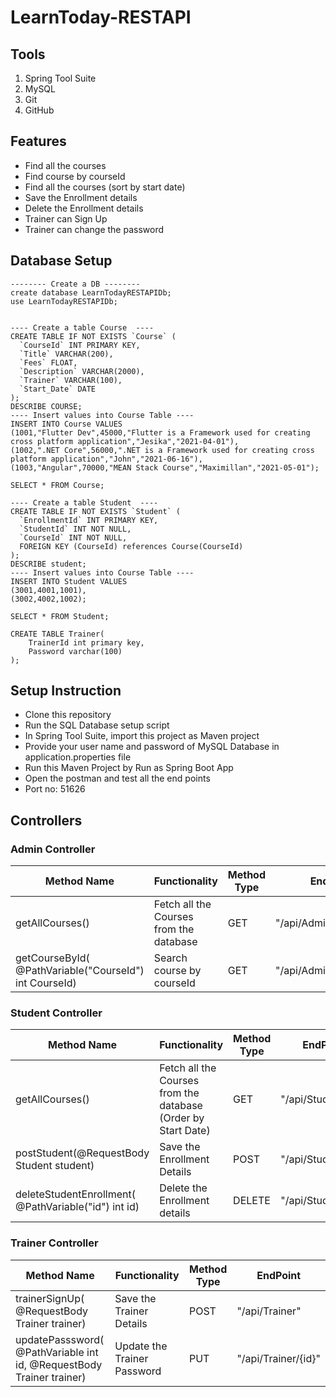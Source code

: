 LearnToday-RESTAPI
===


## Tools 
1. Spring Tool Suite
2. MySQL
3. Git 
4. GitHub

## Features
* Find all the courses
* Find course by courseId
* Find all the courses (sort by start date)
* Save the Enrollment details 
* Delete the Enrollment details
* Trainer can Sign Up
* Trainer can change the password


## Database Setup
```gherkin=
-------- Create a DB --------
create database LearnTodayRESTAPIDb;
use LearnTodayRESTAPIDb;


---- Create a table Course  ----
CREATE TABLE IF NOT EXISTS `Course` (
  `CourseId` INT PRIMARY KEY,
  `Title` VARCHAR(200),
  `Fees` FLOAT,
  `Description` VARCHAR(2000),
  `Trainer` VARCHAR(100),
  `Start_Date` DATE
);
DESCRIBE COURSE;
---- Insert values into Course Table ----
INSERT INTO Course VALUES
(1001,"Flutter Dev",45000,"Flutter is a Framework used for creating cross platform application","Jesika","2021-04-01"),
(1002,".NET Core",56000,".NET is a Framework used for creating cross platform application","John","2021-06-16"),
(1003,"Angular",70000,"MEAN Stack Course","Maximillan","2021-05-01");

SELECT * FROM Course;

---- Create a table Student  ----
CREATE TABLE IF NOT EXISTS `Student` (
  `EnrollmentId` INT PRIMARY KEY,
  `StudentId` INT NOT NULL,
  `CourseId` INT NOT NULL,
  FOREIGN KEY (CourseId) references Course(CourseId)
);
DESCRIBE student;
---- Insert values into Course Table ----
INSERT INTO Student VALUES 
(3001,4001,1001),
(3002,4002,1002);

SELECT * FROM Student;

CREATE TABLE Trainer(
	TrainerId int primary key,
    Password varchar(100)
);
```

## Setup Instruction
* Clone this repository
* Run the SQL Database setup script
* In Spring Tool Suite, import this project as Maven project
* Provide your user name and password of MySQL Database in application.properties file
* Run this Maven Project by Run as Spring Boot App
* Open the postman and test all the end points 
* Port no: 51626

## Controllers
### Admin Controller

| Method Name | Functionality | Method Type | EndPoint|
| -------- | -------- | -------- | -------- |
| getAllCourses() | Fetch all the Courses from the database     | GET     | "/api/Admin"|
| getCourseById( @PathVariable("CourseId") int CourseId) | Search course by courseId     | GET     | "/api/Admin/{courseId}"|

### Student Controller
| Method Name | Functionality | Method Type | EndPoint|
| -------- | -------- | -------- | -------- |
| getAllCourses() | Fetch all the Courses from the database  (Order by Start Date)   | GET     | "/api/Student"|
| postStudent(@RequestBody Student student) | Save the Enrollment Details     | POST     | "/api/Student"|
| deleteStudentEnrollment( @PathVariable("id") int id) | Delete the Enrollment details    | DELETE    | "/api/Student/{id}"|

### Trainer Controller
| Method Name | Functionality | Method Type | EndPoint|
| -------- | -------- | -------- | -------- |
| trainerSignUp( @RequestBody Trainer trainer)| Save the Trainer Details  | POST     | "/api/Trainer"|
| updatePasssword( @PathVariable int id, @RequestBody Trainer trainer) | Update the Trainer Password | PUT    | "/api/Trainer/{id}"|
